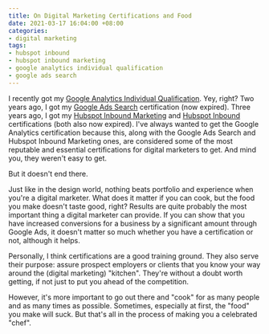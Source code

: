 ```yaml
---
title: On Digital Marketing Certifications and Food
date: 2021-03-17 16:04:00 +08:00
categories:
- digital marketing
tags:
- hubspot inbound
- hubspot inbound marketing
- google analytics individual qualification
- google ads search
---
```


I recently got my [Google Analytics Individual Qualification](https://skillshop.exceedlms.com/profiles/1bcf17c427c3458babc92ab005662efc). Yey, right? Two years ago, I got my [Google Ads Search](https://skillshop.exceedlms.com/profiles/1bcf17c427c3458babc92ab005662efc) certification (now expired). Three years ago, I got my [Hubspot Inbound Marketing](https://hubspot-academy.s3.amazonaws.com/prod/tracks/user-certificates/23-3196316-1541762800608.png) and [Hubspot Inbound](https://hubspot-academy.s3.amazonaws.com/prod/tracks/user-certificates/24-3196316-1541064795132.png) certifications (both also now expired). I've always wanted to get the Google Analytics certification because this, along with the Google Ads Search and Hubspot Inbound Marketing ones, are considered some of the most reputable and essential certifications for digital marketers to get. And mind you, they weren't easy to get.

But it doesn't end there.

Just like in the design world, nothing beats portfolio and experience when you're a digital marketer. What does it matter if you can cook, but the food you make doesn't taste good, right? Results are quite probably the most important thing a digital marketer can provide. If you can show that you have increased conversions for a business by a significant amount through Google Ads, it doesn't matter so much whether you have a certification or not, although it helps.

Personally, I think certifications are a good training ground. They also serve their purpose: assure prospect employers or clients that you know your way around the (digital marketing) "kitchen". They're without a doubt worth getting, if not just to put you ahead of the competition.

However, it's more important to go out there and "cook" for as many people and as many times as possible. Sometimes, especially at first, the "food" you make will suck. But that's all in the process of making you a celebrated "chef".